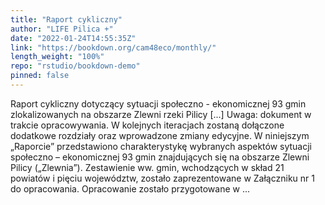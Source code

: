 ```yaml
---
title: "Raport cykliczny"
author: "LIFE Pilica +"
date: "2022-01-24T14:55:35Z"
link: "https://bookdown.org/cam48eco/monthly/"
length_weight: "100%"
repo: "rstudio/bookdown-demo"
pinned: false
---
```


Raport cykliczny dotyczący sytuacji społeczno - ekonomicznej 93 gmin zlokalizowanych na obszarze Zlewni rzeki Pilicy [...] Uwaga: dokument w trakcie opracowywania. W kolejnych iteracjach zostaną dołączone dodatkowe rozdziały oraz wprowadzone zmiany edycyjne. W niniejszym „Raporcie” przedstawiono charakterystykę wybranych aspektów sytuacji społeczno – ekonomicznej 93 gmin znajdujących się na obszarze Zlewni Pilicy („Zlewnia”). Zestawienie ww. gmin, wchodzących w skład 21 powiatów i pięciu województw, zostało zaprezentowane w Załączniku nr 1 do opracowania. Opracowanie zostało przygotowane w ...
